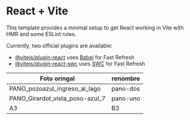 # React + Vite

This template provides a minimal setup to get React working in Vite with HMR and some ESLint rules.

Currently, two official plugins are available:

- [@vitejs/plugin-react](https://github.com/vitejs/vite-plugin-react/blob/main/packages/plugin-react/README.md) uses [Babel](https://babeljs.io/) for Fast Refresh
- [@vitejs/plugin-react-swc](https://github.com/vitejs/vite-plugin-react-swc) uses [SWC](https://swc.rs/) for Fast Refresh


Foto oringal | renombre
---------|----------
 PANO_pozoazul_ingreso_al_lago | pano-dos
 PANO_Girardot_vista_poso-azul_7 | pano-uno
 A3 | B3 


